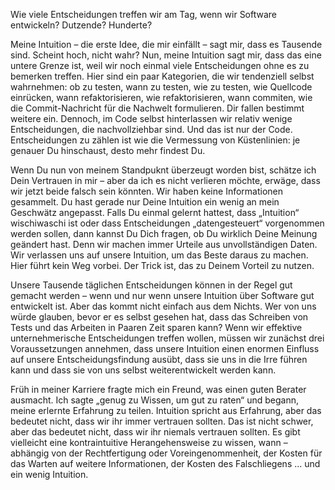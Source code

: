 Wie viele Entscheidungen treffen wir am Tag, wenn wir Software entwickeln? Dutzende? Hunderte?

Meine Intuition &ndash; die erste Idee, die mir einfällt &ndash; sagt mir, dass es Tausende sind. Scheint hoch, nicht wahr? Nun, meine Intuition sagt mir, dass das eine untere Grenze ist, weil wir noch einmal viele Entscheidungen ohne es zu bemerken treffen. Hier sind ein paar Kategorien, die wir tendenziell selbst wahrnehmen: ob zu testen, wann zu testen, wie zu testen, wie Quellcode einrücken, wann refaktorisieren, wie refaktorisieren, wann commiten, wie die Commit-Nachricht für die Nachwelt formulieren. Dir fallen bestimmt weitere ein. Dennoch, im Code selbst hinterlassen wir relativ wenige Entscheidungen, die nachvollziehbar sind. Und das ist nur der Code. Entscheidungen zu zählen ist wie die Vermessung von Küstenlinien: je genauer Du hinschaust, desto mehr findest Du.

Wenn Du nun von meinem Standpuknt überzeugt worden bist, schätze ich Dein Vertrauen in mir &ndash; aber da ich es nicht verlieren möchte, erwäge, dass wir jetzt beide falsch sein könnten. Wir haben keine Informationen gesammelt. Du hast gerade nur Deine Intuition ein wenig an mein Geschwätz angepasst. Falls Du einmal gelernt hattest, dass „Intuition“ wischiwaschi ist oder dass Entscheidungen „datengesteuert“ vorgenommen werden sollen, dann kannst Du Dich fragen, ob Du wirklich Deine Meinung geändert hast. Denn wir machen immer Urteile aus unvollständigen Daten. Wir verlassen uns auf unsere Intuition, um das Beste daraus zu machen. Hier führt kein Weg vorbei. Der Trick ist, das zu Deinem Vorteil zu nutzen.

Unsere Tausende täglichen Entscheidungen können in der Regel gut gemacht werden &ndash; wenn und nur wenn unsere Intuition über Software gut entwickelt ist. Aber das kommt nicht einfach aus dem Nichts. Wer von uns würde glauben, bevor er es selbst gesehen hat, dass das Schreiben von Tests und das Arbeiten in Paaren Zeit sparen kann? Wenn wir effektive unternehmerische Entscheidungen treffen wollen, müssen wir zunächst drei Voraussetzungen annehmen, dass unsere Intuition einen enormen Einfluss auf unsere Entscheidungsfindung ausübt, dass sie uns in die Irre führen kann und dass sie von uns selbst weiterentwickelt werden kann.

Früh in meiner Karriere fragte mich ein Freund, was einen guten Berater ausmacht. Ich sagte „genug zu Wissen, um gut zu raten“ und begann, meine erlernte Erfahrung zu teilen. Intuition spricht aus Erfahrung, aber das bedeutet nicht, dass wir ihr immer vertrauen sollten. Das ist nicht schwer, aber das bedeutet nicht, dass wir ihr niemals vertrauen sollten. Es gibt vielleicht eine kontraintuitive Herangehensweise zu wissen, wann &ndash; abhängig von der Rechtfertigung oder Voreingenommenheit, der Kosten für das Warten auf weitere Informationen, der Kosten des Falschliegens ... und ein wenig Intuition.
